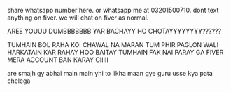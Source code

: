 share whatsapp number here.
or whatsapp me at 03201500710.
dont text anything on fiver.
we will chat on fiver as normal.



AREE YOUUU DUMBBBBBBB
YAR BACHAYY HO CHOTAYYYYYYYY??????

TUMHAIN BOL RAHA KOI CHAWAL NA MARAN TUM PHIR PAGLON WALI HARKATAIN KAR RAHAY HOO
BAITAY TUMHAIN FAK NAI PARAY GA FIVER MERA ACCOUNT BAN KARAY GIIIII

are smajh gy abhai main   main yhi to likha maan gye guru usse kya pata chelega

